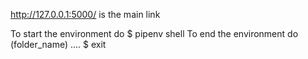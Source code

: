 http://127.0.0.1:5000/ is the main link

To start the environment do $ pipenv shell
To end the environment do (folder_name) .... $ exit
